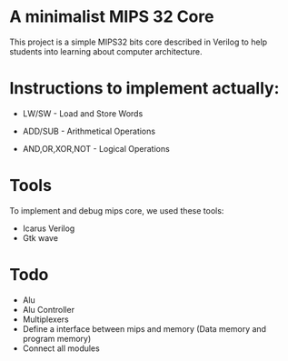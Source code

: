 # A minimalist MIPS 32 Core



This project is a simple MIPS32 bits core described in Verilog to help students into learning about computer architecture.


# Instructions to implement actually:

- LW/SW - Load and Store Words

- ADD/SUB - Arithmetical Operations

- AND,OR,XOR,NOT - Logical Operations


# Tools

To implement and debug mips core, we used these tools:

- Icarus Verilog
- Gtk wave



# Todo
- Alu
- Alu Controller
- Multiplexers
- Define a interface between mips and memory (Data memory and program memory)
- Connect all modules
